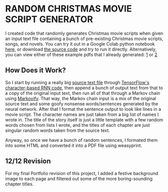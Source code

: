 # RANDOM CHRISTMAS MOVIE SCRIPT GENERATOR

I created code that randomly generates Christmas movie scripts when given an input text file containing a bunch of pre-existing Christmas movie scripts, songs, and novels.  You can try it out in a Google Colab python notebook [here](https://colab.research.google.com/drive/1vlSFQIlRDXxaOJbdhnjb9FOXrDqQx4X-), or download [the source code](christmasbook.py) and try to run it directly. 
Alternatively, you can view either of these example pdfs that I already generated: [1](christmas_novel1.pdf) or [2](christmas_novel2.pdf)

## How Does it Work?
So I start by running a really big [source text file](christmas.txt) through [TensorFlow's character-based RNN code](https://www.tensorflow.org/tutorials/text/text_generation), then append a bunch of output text from that to a copy of the original input text, then run all of that through a Markov chain using [Markovify](https://github.com/jsvine/markovify).  That way, the Markov chain input is a mix of the original source text and some goofy nonsense words/sentences generated by the neural network.  After that I format the sentence output to look like lines in a movie script.  The character names are just taken from a big list of names I wrote in.  The title of the story itself is just a little template with a few random words chosen from lists I wrote, and the titles of each chapter are just singular random words taken from the source text.

Anyway, so once we have a bunch of random sentences, I formated them into some HTML and converted it into a PDF file using weasyprint.


## 12/12 Revision
For my final Portfolio revision of this project, I added a festive background image to each page and filtered out some of the more boring-sounding chapter titles.
